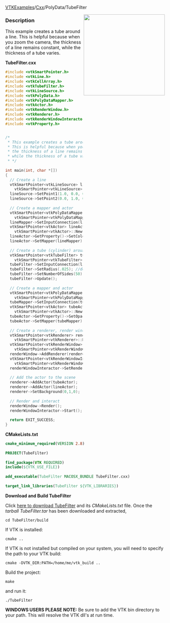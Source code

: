 [VTKExamples](/home/)/[Cxx](/Cxx)/PolyData/TubeFilter

<img align="right" src="https://github.com/lorensen/VTKExamples/blob/gh-pages/Testing/Baseline/PolyData/TestTubeFilter.png?raw=true" width="256" />

### Description
This example creates a tube around a line. This is helpful because when you zoom the camera, the thickness of a line remains constant, while the thickness of a tube varies.

**TubeFilter.cxx**
```c++
#include <vtkSmartPointer.h>
#include <vtkLine.h>
#include <vtkCellArray.h>
#include <vtkTubeFilter.h>
#include <vtkLineSource.h>
#include <vtkPolyData.h>
#include <vtkPolyDataMapper.h>
#include <vtkActor.h>
#include <vtkRenderWindow.h>
#include <vtkRenderer.h>
#include <vtkRenderWindowInteractor.h>
#include <vtkProperty.h>


/*
 * This example creates a tube around a line. 
 * This is helpful because when you zoom the camera, 
 * the thickness of a line remains constant, 
 * while the thickness of a tube varies.
 * */
 
int main(int, char *[])
{
  // Create a line
  vtkSmartPointer<vtkLineSource> lineSource = 
    vtkSmartPointer<vtkLineSource>::New();
  lineSource->SetPoint1(1.0, 0.0, 0.0);
  lineSource->SetPoint2(0.0, 1.0, 0.0);
 
  // Create a mapper and actor
  vtkSmartPointer<vtkPolyDataMapper> lineMapper = 
    vtkSmartPointer<vtkPolyDataMapper>::New();
  lineMapper->SetInputConnection(lineSource->GetOutputPort());
  vtkSmartPointer<vtkActor> lineActor = 
    vtkSmartPointer<vtkActor>::New();
  lineActor->GetProperty()->SetColor(0.0,0.0,0.1); // Give some color to the line
  lineActor->SetMapper(lineMapper);
 
  // Create a tube (cylinder) around the line
  vtkSmartPointer<vtkTubeFilter> tubeFilter = 
    vtkSmartPointer<vtkTubeFilter>::New();
  tubeFilter->SetInputConnection(lineSource->GetOutputPort());
  tubeFilter->SetRadius(.025); //default is .5
  tubeFilter->SetNumberOfSides(50);
  tubeFilter->Update();
 
  // Create a mapper and actor
  vtkSmartPointer<vtkPolyDataMapper> tubeMapper = 
    vtkSmartPointer<vtkPolyDataMapper>::New();
  tubeMapper->SetInputConnection(tubeFilter->GetOutputPort());
  vtkSmartPointer<vtkActor> tubeActor = 
    vtkSmartPointer<vtkActor>::New();
  tubeActor->GetProperty()->SetOpacity(0.5); //Make the tube have some transparency.
  tubeActor->SetMapper(tubeMapper);
   
  // Create a renderer, render window, and interactor
  vtkSmartPointer<vtkRenderer> renderer = 
    vtkSmartPointer<vtkRenderer>::New();
  vtkSmartPointer<vtkRenderWindow> renderWindow = 
    vtkSmartPointer<vtkRenderWindow>::New();
  renderWindow->AddRenderer(renderer);
  vtkSmartPointer<vtkRenderWindowInteractor> renderWindowInteractor = 
    vtkSmartPointer<vtkRenderWindowInteractor>::New();
  renderWindowInteractor->SetRenderWindow(renderWindow);
 
  // Add the actor to the scene
  renderer->AddActor(tubeActor);
  renderer->AddActor(lineActor);
  renderer->SetBackground(0,1,0);
 
  // Render and interact
  renderWindow->Render();
  renderWindowInteractor->Start();
 
  return EXIT_SUCCESS;
}
```
**CMakeLists.txt**
```cmake
cmake_minimum_required(VERSION 2.8)
 
PROJECT(TubeFilter)
 
find_package(VTK REQUIRED)
include(${VTK_USE_FILE})
 
add_executable(TubeFilter MACOSX_BUNDLE TubeFilter.cxx)
 
target_link_libraries(TubeFilter ${VTK_LIBRARIES})
```

**Download and Build TubeFilter**

Click [here to download TubeFilter](https://github.com/lorensen/VTKWikiExamplesTarballs/raw/master/TubeFilter.tar) and its *CMakeLists.txt* file.
Once the *tarball TubeFilter.tar* has been downloaded and extracted,
```
cd TubeFilter/build 
```
If VTK is installed:
```
cmake ..
```
If VTK is not installed but compiled on your system, you will need to specify the path to your VTK build:
```
cmake -DVTK_DIR:PATH=/home/me/vtk_build ..
```
Build the project:
```
make
```
and run it:
```
./TubeFilter
```
**WINDOWS USERS PLEASE NOTE:** Be sure to add the VTK bin directory to your path. This will resolve the VTK dll's at run time.

